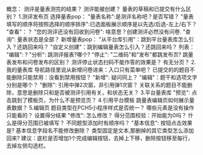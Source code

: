 概念：
  测评是量表测完的结果？ 
  测评能被创建？
  量表的草稿和已提交有什么区别？
1.测评发布页
选择量表pop：
  "量表名称":是测评名称吧？是否写错？
  "量表填写的顺序将按照选择的顺序排序":已选面板展示顺序是以先选/后选-左上/右下？
  "查看"：？
  "您的测评还没有回收到问卷": 啥意思？创建测评必然没有问卷.
  "查询": 量表状态是全部？
新增量表pop：
  "从平台库引用"：跳到平台量表库怎么引入？还跳回来吗？
  "自定义创建"：跳到编辑量表怎么引入？还跳回来吗？
列表：
  "编辑": ?
  "分析": 跳测评报表?哪个?
  "停止": 
  "二维码"和"发布"都跳发布页?
  跳量表发布和问卷发布的区别？
  测评停止状态扫码不能作答的效果是？
  有无分页？
2.我的量表库
  导航路径里说从新增问卷进来：入口只有菜单吧？
  已提交的的题目不能删除只能禁用：没看到禁用按钮？
  "新增": 疑问同上？
  "编辑"：题干和选项文字分别是哪个？
  "删除": 引用中弹2次窗，非引用弹1次窗？
  关联关系的题目不能删除，意思是删除只和是否被测评引用有关，和状态无关？
3.平台量表库
  "预览": 点击跳到了模板页，为什么不是预览页？
4.引用平台模板
  跳量表编辑页如何展示量表数据？
5.编辑页
  题目类型在PCH5小程序样式是否统一？
  哪些元素是没有操作只能看的？
设置得分结果
  "修改": 怎么修改？
  得分范围校验：开始能为0吗？
  什么是得分范围已被填写？
  不同题型添加时有顺序吗？
"基本信息": 按钮点击效果是?
  基本信息字段名不能修改删除？
  类型固定是文本,那删掉的其它类型怎么添加回来?
  建议：底栏是否增加1个完成编辑按钮，去掉上下移，删除按钮移至每行，去掉左侧勾选栏。





